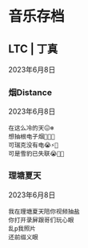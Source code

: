 # 音乐存档

## LTC | 丁真

 2023年6月8日

### 烟Distance

2023年6月8日

```
在这么冷的天😖❄️
想抽根电子烟🤔🚬🚬
可瑞克没有电😭⚡️🚫
可是雪豹已失联😭🐆🚫
```

### 理塘夏天

2023年6月8日

```
我在理塘夏天陪你视频抽盐
你打开录屏跟哥们玩心眼
乱p我照片
还前缀义眼
```

